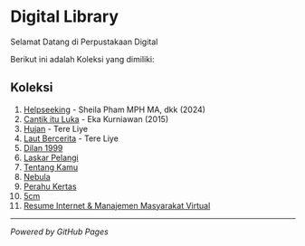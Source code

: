 # Digital Library
Selamat Datang di Perpustakaan Digital

Berikut ini adalah Koleksi yang dimiliki:

## Koleksi

1. [Helpseeking](ebook/Helpseekingpdf) - Sheila Pham MPH MA, dkk (2024)
2. [Cantik itu Luka](ebook/CantikituLukapff) - Eka Kurniawan (2015)
3. [Hujan](ebook/Hujanpdf) - Tere Liye
4. [Laut Bercerita](ebook/LautBerceritapdf) - Tere Liye
5. [Dilan 1999](ebook/Dilan1999pdf)
6. [Laskar Pelangi](ebook/LaskarPelangipdf)
7. [Tentang Kamu](ebook/TentangKamupdf)
8. [Nebula](ebook/Nebulapdf)
9. [Perahu Kertas](ebook/PerahuKertaspdf)
10. [5cm](ebook/5cmpdf)
11. [Resume Internet & Manajemen Masyarakat Virtual](ResumeInternet&ManajemenMasyarakatVirtualpdf)
---

*Powered by GitHub Pages* 
